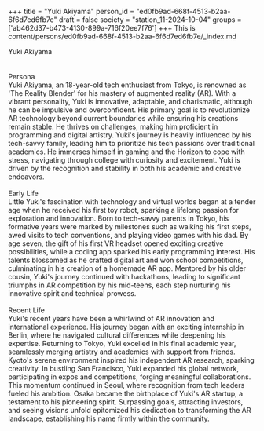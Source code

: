 +++
title = "Yuki Akiyama"
person_id = "ed0fb9ad-668f-4513-b2aa-6f6d7ed6fb7e"
draft = false
society = "station_11-2024-10-04"
groups = ['ab462d37-b473-4130-899a-716f20ee7f76']
+++
This is content/persons/ed0fb9ad-668f-4513-b2aa-6f6d7ed6fb7e/_index.md

<script>
(function() {
    const personId = "ed0fb9ad-668f-4513-b2aa-6f6d7ed6fb7e";
    const societyId = "station_11-2024-10-04";

    // Set the selected person and society in localStorage
    localStorage.setItem('selectedPerson', personId);
    localStorage.setItem('selectedSociety', societyId);

    // Automatically set the dropdowns based on this person's data
    const societySelect = document.getElementById('society-select');
    const personSelect = document.getElementById('person-select');

    if (societySelect) {
    societySelect.value = societyId;
    }
    if (personSelect) {
    personSelect.value = personId;
    }
})();
</script><div class="h1_1_right">Yuki Akiyama</div><br>
<br>
<div class="h2">Persona</div><div class="plain">Yuki Akiyama, an 18-year-old tech enthusiast from Tokyo, is renowned as 'The Reality Blender' for his mastery of augmented reality (AR). With a vibrant personality, Yuki is innovative, adaptable, and charismatic, although he can be impulsive and overconfident. His primary goal is to revolutionize AR technology beyond current boundaries while ensuring his creations remain stable. He thrives on challenges, making him proficient in programming and digital artistry. Yuki's journey is heavily influenced by his tech-savvy family, leading him to prioritize his tech passions over traditional academics. He immerses himself in gaming and the Horizon to cope with stress, navigating through college with curiosity and excitement. Yuki is driven by the recognition and stability in both his academic and creative endeavors.</div><br>
<div class="h2">Early Life</div><div class="plain">Little Yuki's fascination with technology and virtual worlds began at a tender age when he received his first toy robot, sparking a lifelong passion for exploration and innovation. Born to tech-savvy parents in Tokyo, his formative years were marked by milestones such as walking his first steps, awed visits to tech conventions, and playing video games with his dad. By age seven, the gift of his first VR headset opened exciting creative possibilities, while a coding app sparked his early programming interest. His talents blossomed as he crafted digital art and won school competitions, culminating in his creation of a homemade AR app. Mentored by his older cousin, Yuki's journey continued with hackathons, leading to significant triumphs in AR competition by his mid-teens, each step nurturing his innovative spirit and technical prowess.</div><br>
<div class="h2">Recent Life</div><div class="plain">Yuki's recent years have been a whirlwind of AR innovation and international experience. His journey began with an exciting internship in Berlin, where he navigated cultural differences while deepening his expertise. Returning to Tokyo, Yuki excelled in his final academic year, seamlessly merging artistry and academics with support from friends. Kyoto's serene environment inspired his independent AR research, sparking creativity. In bustling San Francisco, Yuki expanded his global network, participating in expos and competitions, forging meaningful collaborations. This momentum continued in Seoul, where recognition from tech leaders fueled his ambition. Osaka became the birthplace of Yuki's AR startup, a testament to his pioneering spirit. Surpassing goals, attracting investors, and seeing visions unfold epitomized his dedication to transforming the AR landscape, establishing his name firmly within the community.</div><br>
